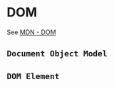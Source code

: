 # DOM

See [MDN - DOM](https://developer.mozilla.org/en-US/docs/Web/API/Document_Object_Model)

## `Document Object Model`

## `DOM Element`

